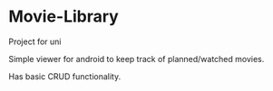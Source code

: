 # Movie-Library
Project for uni

Simple viewer for android to keep track of planned/watched movies.

Has basic CRUD functionality.
